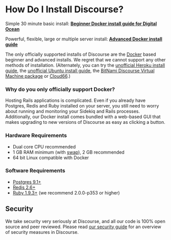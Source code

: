 # How Do I Install Discourse?

Simple 30 minute basic install:
[**Beginner Docker install guide for Digital Ocean**][do]

Powerful, flexible, large or multiple server install:
[**Advanced Docker install guide**][docker]

The only officially supported installs of Discourse are the [Docker](https://www.docker.io/) based beginner and advanced installs. We regret that we cannot support any other methods of installation. (Alternately, you can try the [unofficial Heroku install guide][heroku], the [unofficial Ubuntu install guide][ubuntu], the [BitNami Discourse Virtual Machine package][bitnami] or [Cloud66][cloud66].)

### Why do you only officially support Docker?

Hosting Rails applications is complicated. Even if you already have Postgres, Redis and Ruby installed on your server, you still need to worry about running and monitoring your Sidekiq and Rails processes. Additionally, our Docker install comes bundled with a web-based GUI that makes upgrading to new versions of Discourse as easy as clicking a button.

### Hardware Requirements

- Dual core CPU recommended
- 1 GB RAM minimum (with [swap][swap]), 2 GB recommended
- 64 bit Linux compatible with Docker

### Software Requirements

- [Postgres 9.1+](http://www.postgresql.org/download/)
- [Redis 2.6+](http://redis.io/download)
- [Ruby 1.9.3+](http://www.ruby-lang.org/en/downloads/) (we recommend 2.0.0-p353 or higher)



## Security

We take security very seriously at Discourse, and all our code is 100% open source and peer reviewed. Please read [our security guide](https://github.com/discourse/discourse/blob/master/docs/SECURITY.md) for an overview of security measures in Discourse.

[do]: https://github.com/discourse/discourse/blob/master/docs/INSTALL-digital-ocean.md
[docker]: https://github.com/discourse/discourse_docker
[bitnami]: http://bitnami.com/stack/discourse
[cloud66]: https://github.com/discourse/discourse/blob/master/docs/INSTALL-cloud66.md
[heroku]: https://github.com/discourse/discourse/blob/master/docs/install-HEROKU.md
[ubuntu]: https://github.com/discourse/discourse/blob/master/docs/INSTALL-ubuntu.md
[swap]: https://meta.discourse.org/t/create-a-swapfile-for-your-linux-server/13880
